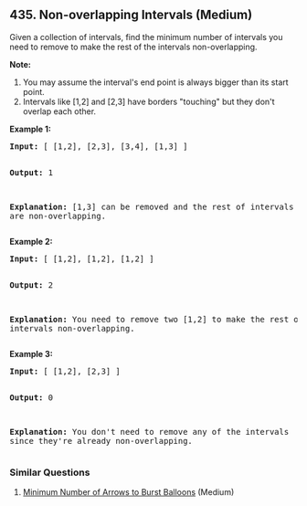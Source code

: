 <!--|This file generated by command(leetcode description); DO NOT EDIT.    |-->
<!--+----------------------------------------------------------------------+-->
<!--|@author    Openset <openset.wang@gmail.com>                           |-->
<!--|@link      https://github.com/openset                                 |-->
<!--|@home      https://github.com/openset/leetcode                        |-->
<!--+----------------------------------------------------------------------+-->

## 435. Non-overlapping Intervals (Medium)

<p>
Given a collection of intervals, find the minimum number of intervals you need to remove to make the rest of the intervals non-overlapping.
</p>

<p><b>Note:</b><br />
<ol>
<li>You may assume the interval's end point is always bigger than its start point.</li>
<li>Intervals like [1,2] and [2,3] have borders "touching" but they don't overlap each other.</li>
</ol>
</p>

<p><b>Example 1:</b><br />
<pre>
<b>Input:</b> [ [1,2], [2,3], [3,4], [1,3] ]

<b>Output:</b> 1

<b>Explanation:</b> [1,3] can be removed and the rest of intervals are non-overlapping.
</pre>
</p>

<p><b>Example 2:</b><br />
<pre>
<b>Input:</b> [ [1,2], [1,2], [1,2] ]

<b>Output:</b> 2

<b>Explanation:</b> You need to remove two [1,2] to make the rest of intervals non-overlapping.
</pre>
</p>

<p><b>Example 3:</b><br />
<pre>
<b>Input:</b> [ [1,2], [2,3] ]

<b>Output:</b> 0

<b>Explanation:</b> You don't need to remove any of the intervals since they're already non-overlapping.
</pre>
</p>

### Similar Questions
  1. [Minimum Number of Arrows to Burst Balloons](https://github.com/openset/leetcode/tree/master/problems/minimum-number-of-arrows-to-burst-balloons) (Medium)
